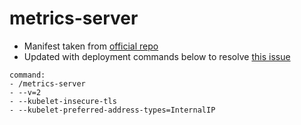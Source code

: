 # metrics-server

- Manifest taken from [official repo](https://github.com/kubernetes-incubator/metrics-server/tree/master/deploy)
- Updated with deployment commands below to resolve [this issue](https://github.com/kubernetes-incubator/metrics-server/issues/167)

```
command:
- /metrics-server
- --v=2
- --kubelet-insecure-tls
- --kubelet-preferred-address-types=InternalIP
```
